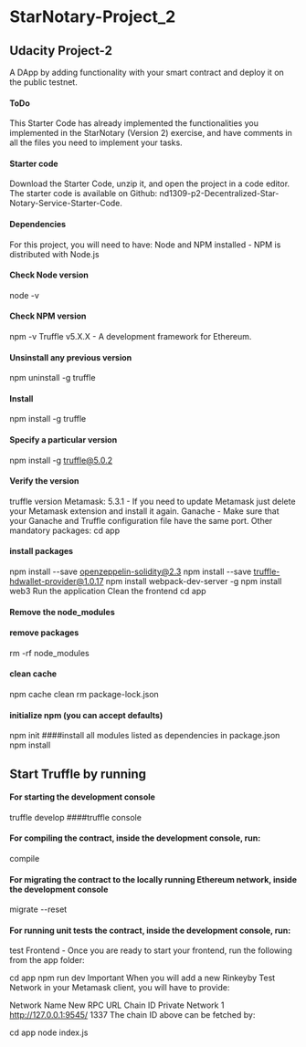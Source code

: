 # StarNotary-Project_2
## Udacity Project-2
A DApp by adding functionality with your smart contract and deploy it on the public testnet.

#### ToDo
This Starter Code has already implemented the functionalities you implemented in the StarNotary (Version 2) exercise, and have comments in all the files you need to implement your tasks.


#### Starter code
Download the Starter Code, unzip it, and open the project in a code editor. The starter code is available on Github: nd1309-p2-Decentralized-Star-Notary-Service-Starter-Code.

#### Dependencies
For this project, you will need to have:
Node and NPM installed - NPM is distributed with Node.js

#### Check Node version
node -v
#### Check NPM version
npm -v
Truffle v5.X.X - A development framework for Ethereum.
#### Unsinstall any previous version
npm uninstall -g truffle
#### Install
npm install -g truffle
#### Specify a particular version
npm install -g truffle@5.0.2
#### Verify the version
truffle version
Metamask: 5.3.1 - If you need to update Metamask just delete your Metamask extension and install it again.
Ganache - Make sure that your Ganache and Truffle configuration file have the same port.
Other mandatory packages:
cd app
#### install packages
npm install --save  openzeppelin-solidity@2.3
npm install --save  truffle-hdwallet-provider@1.0.17
npm install webpack-dev-server -g
npm install web3
Run the application
Clean the frontend
cd app
#### Remove the node_modules  
#### remove packages
rm -rf node_modules
#### clean cache
npm cache clean
rm package-lock.json
#### initialize npm (you can accept defaults)
npm init
####install all modules listed as dependencies in package.json
npm install

## Start Truffle by running

#### For starting the development console
truffle develop
####truffle console
#### For compiling the contract, inside the development console, run:
compile
#### For migrating the contract to the locally running Ethereum network, inside the development console
migrate --reset
#### For running unit tests the contract, inside the development console, run:
test
Frontend - Once you are ready to start your frontend, run the following from the app folder:

cd app
npm run dev
Important
When you will add a new Rinkeyby Test Network in your Metamask client, you will have to provide:

Network Name	New RPC URL	Chain ID
Private Network 1	http://127.0.0.1:9545/	1337
The chain ID above can be fetched by:

cd app
node index.js
